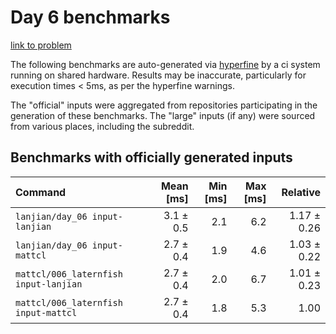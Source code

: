# Day 6 benchmarks

[link to problem](http://adventofcode.com/2021/day/6)

The following benchmarks are auto-generated via [hyperfine](https://github.com/sharkdp/hyperfine) by a ci system running on shared hardware. Results may be inaccurate, particularly for execution times < 5ms, as per the hyperfine warnings.

The "official" inputs were aggregated from repositories participating in the generation of these benchmarks. The "large" inputs (if any) were sourced from various places, including the subreddit.

## Benchmarks with officially generated inputs
| Command | Mean [ms] | Min [ms] | Max [ms] | Relative |
|:---|---:|---:|---:|---:|
| `lanjian/day_06 input-lanjian` | 3.1 ± 0.5 | 2.1 | 6.2 | 1.17 ± 0.26 |
| `lanjian/day_06 input-mattcl` | 2.7 ± 0.4 | 1.9 | 4.6 | 1.03 ± 0.22 |
| `mattcl/006_laternfish input-lanjian` | 2.7 ± 0.4 | 2.0 | 6.7 | 1.01 ± 0.23 |
| `mattcl/006_laternfish input-mattcl` | 2.7 ± 0.4 | 1.8 | 5.3 | 1.00 |
